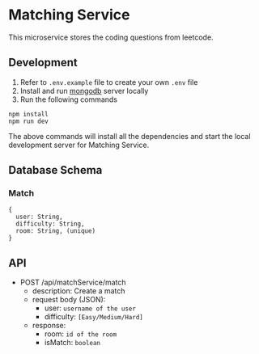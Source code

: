 # Matching Service

This microservice stores the coding questions from leetcode.

## Development

1. Refer to `.env.example` file to create your own `.env` file
1. Install and run [mongodb](https://www.mongodb.com/docs/manual/administration/install-community/) server locally
1. Run the following commands

```
npm install
npm run dev
```

The above commands will install all the dependencies and start the local development server for Matching Service.

## Database Schema

### Match

```
{
  user: String,
  difficulty: String,
  room: String, (unique)
}
```

## API

- POST /api/matchService/match
  - description: Create a match
  - request body (JSON):
    - user: `username of the user`
    - difficulty: `[Easy/Medium/Hard]`
  - response:
    - room: `id of the room`
    - isMatch: `boolean`
